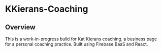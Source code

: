 # KKierans-Coaching

## Overview

This is a work-in-progress build for Kat Kierans coaching, a business page for a personal coaching practice. Built using Firebase BaaS and React.